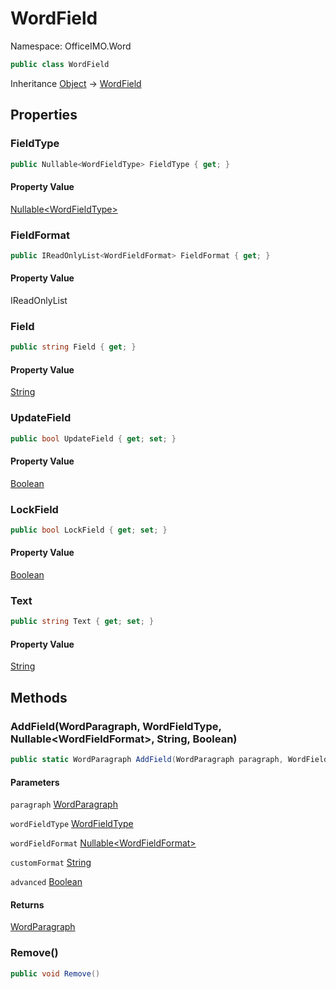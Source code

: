 # WordField

Namespace: OfficeIMO.Word

```csharp
public class WordField
```

Inheritance [Object](https://docs.microsoft.com/en-us/dotnet/api/system.object) → [WordField](./officeimo.word.wordfield.md)

## Properties

### **FieldType**

```csharp
public Nullable<WordFieldType> FieldType { get; }
```

#### Property Value

[Nullable&lt;WordFieldType&gt;](https://docs.microsoft.com/en-us/dotnet/api/system.nullable-1)<br>

### **FieldFormat**

```csharp
public IReadOnlyList<WordFieldFormat> FieldFormat { get; }
```

#### Property Value

IReadOnlyList<WordFieldFormat><br>

### **Field**

```csharp
public string Field { get; }
```

#### Property Value

[String](https://docs.microsoft.com/en-us/dotnet/api/system.string)<br>

### **UpdateField**

```csharp
public bool UpdateField { get; set; }
```

#### Property Value

[Boolean](https://docs.microsoft.com/en-us/dotnet/api/system.boolean)<br>

### **LockField**

```csharp
public bool LockField { get; set; }
```

#### Property Value

[Boolean](https://docs.microsoft.com/en-us/dotnet/api/system.boolean)<br>

### **Text**

```csharp
public string Text { get; set; }
```

#### Property Value

[String](https://docs.microsoft.com/en-us/dotnet/api/system.string)<br>

## Methods

### **AddField(WordParagraph, WordFieldType, Nullable&lt;WordFieldFormat&gt;, String, Boolean)**

```csharp
public static WordParagraph AddField(WordParagraph paragraph, WordFieldType wordFieldType, Nullable<WordFieldFormat> wordFieldFormat, string customFormat, bool advanced)
```

#### Parameters

`paragraph` [WordParagraph](./officeimo.word.wordparagraph.md)<br>

`wordFieldType` [WordFieldType](./officeimo.word.wordfieldtype.md)<br>

`wordFieldFormat` [Nullable&lt;WordFieldFormat&gt;](https://docs.microsoft.com/en-us/dotnet/api/system.nullable-1)<br>

`customFormat` [String](https://docs.microsoft.com/en-us/dotnet/api/system.string)<br>

`advanced` [Boolean](https://docs.microsoft.com/en-us/dotnet/api/system.boolean)<br>

#### Returns

[WordParagraph](./officeimo.word.wordparagraph.md)<br>

### **Remove()**

```csharp
public void Remove()
```
